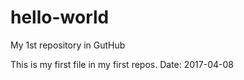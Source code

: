 # hello-world
My 1st repository in GutHub

This is my first file in my first repos.
Date: 2017-04-08
